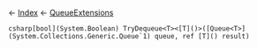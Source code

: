 ← [Index](Api-Index) ← [QueueExtensions](System.Collections.Generic.QueueExtensions)

```csharp[bool](System.Boolean) TryDequeue<T><[T]()>([Queue<T>](System.Collections.Generic.Queue`1) queue, ref [T]() result)```